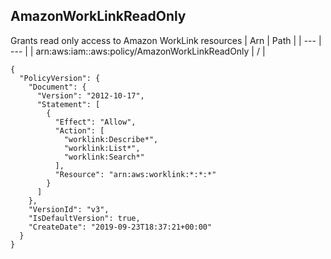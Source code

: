 
## AmazonWorkLinkReadOnly
Grants read only access to Amazon WorkLink resources 
| Arn | Path |
| --- | --- |
| arn:aws:iam::aws:policy/AmazonWorkLinkReadOnly | / |
```
{
  "PolicyVersion": {
    "Document": {
      "Version": "2012-10-17",
      "Statement": [
        {
          "Effect": "Allow",
          "Action": [
            "worklink:Describe*",
            "worklink:List*",
            "worklink:Search*"
          ],
          "Resource": "arn:aws:worklink:*:*:*"
        }
      ]
    },
    "VersionId": "v3",
    "IsDefaultVersion": true,
    "CreateDate": "2019-09-23T18:37:21+00:00"
  }
}
```
